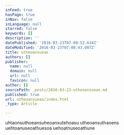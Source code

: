 ```yaml
---
inFeed: true
hasPage: true
inNav: false
inLanguage: null
starred: false
keywords: []
description: ''
datePublished: '2016-03-23T07:08:52.634Z'
dateModified: '2016-03-23T07:08:43.007Z'
title: utheoansueao
authors: []
publisher:
  name: null
  domain: null
  url: null
  favicon: null
author: []
sourcePath: _posts/2016-03-23-utheoansueao.md
published: true
url: utheoansueao/index.html
_type: Article

---
```

uhtaonsuthoeansuheoansutehoasu  utheoansuthaoens uehtoanuseoathuesoa uehoatnuseoathune